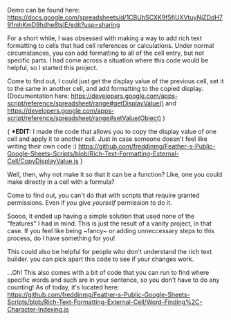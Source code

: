 Demo can be found here: https://docs.google.com/spreadsheets/d/1CBUhSCXK9f5fjUXVtuyNjZDdH791mhKmD9hdhe8tslE/edit?usp=sharing

For a short while, I was obsessed with making a way to add rich text formatting to cells that had cell references or calculations. Under normal circumstances, you can add formatting to all of the cell entry, but not specific parts. I had come across a situation where this code would be helpful, so I started this project.

Come to find out, I could just get the display value of the previous cell, set it to the same in another cell, and add formatting to the copied display. (Documentation here: https://developers.google.com/apps-script/reference/spreadsheet/range#getDisplayValue() and https://developers.google.com/apps-script/reference/spreadsheet/range#setValue(Object) )

{ __*EDIT:__ I made the code that allows you to copy the display value of one cell and apply it to another cell. Just in case someone doesn't feel like writing their own code :) https://github.com/freddinmg/Feather-s-Public-Google-Sheets-Scripts/blob/Rich-Text-Formatting-External-Cell/CopyDisplayValue.js } 

Well, then, why not make it so that it can be a function? Like, one you could make directly in a cell with a formula?

Come to find out, you can't do that with scripts that require granted permissions. Even if *you* give *yourself* permission to do it.

Soooo, it ended up having a simple solution that used none of the "features" I had in mind. This is just the result of a vanity project, in that case. If you feel like being ~fancy~ or adding unneccessary steps to this process, do I have something for you! 

This could also be helpful for people who don't understand the rich text builder. you can pick apart this code to see if your changes work.

...Oh! This also comes with a bit of code that you can run to find where specific words and such are in your sentence, so you don't have to do any counting! As of today, it's located here: https://github.com/freddinmg/Feather-s-Public-Google-Sheets-Scripts/blob/Rich-Text-Formatting-External-Cell/Word-Finding%2C-Character-Indexing.js
